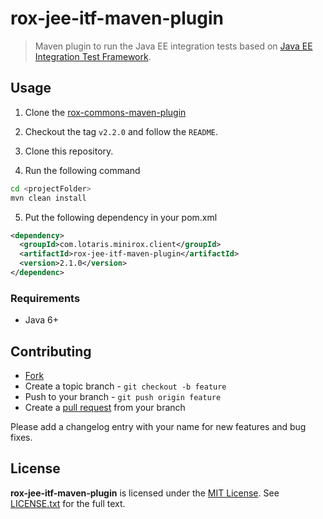# rox-jee-itf-maven-plugin

> Maven plugin to run the Java EE integration tests based on [Java EE Integration Test Framework](https://github.com/lotaris/jee-itf).

## Usage

1. Clone the [rox-commons-maven-plugin](https://github.com/lotaris/rox-commons-maven-plugin)

2. Checkout the tag `v2.2.0` and follow the `README`.

3. Clone this repository.

4. Run the following command

```bash
cd <projectFolder>
mvn clean install
```

5. Put the following dependency in your pom.xml

```xml
<dependency>
  <groupId>com.lotaris.minirox.client</groupId>
  <artifactId>rox-jee-itf-maven-plugin</artifactId>
  <version>2.1.0</version>
</dependenc>
```

### Requirements

* Java 6+

## Contributing

* [Fork](https://help.github.com/articles/fork-a-repo)
* Create a topic branch - `git checkout -b feature`
* Push to your branch - `git push origin feature`
* Create a [pull request](http://help.github.com/pull-requests/) from your branch

Please add a changelog entry with your name for new features and bug fixes.

## License

**rox-jee-itf-maven-plugin** is licensed under the [MIT License](http://opensource.org/licenses/MIT).
See [LICENSE.txt](LICENSE.txt) for the full text.
